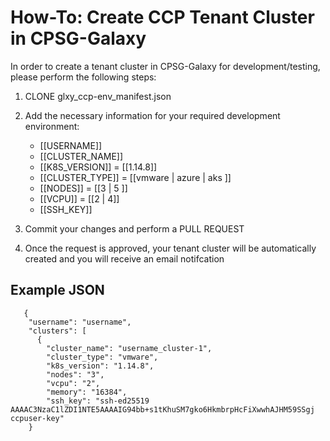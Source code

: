 # How-To: Create CCP Tenant Cluster in CPSG-Galaxy

In order to create a tenant cluster in CPSG-Galaxy for development/testing, please perform the following steps:

 1. CLONE glxy_ccp-env_manifest.json
 
 2. Add the necessary information for your required development environment:
 
	- [[USERNAME]]
	- [[CLUSTER_NAME]]
	- [[K8S_VERSION]] = [[1.14.8]]
	- [[CLUSTER_TYPE]] = [[vmware | azure | aks ]]
	- [[NODES]] = [[3 | 5 ]]
	- [[VCPU]] = [[2 | 4]]
	- [[SSH_KEY]]
  
3. Commit your changes and perform a PULL REQUEST

4. Once the request is approved, your tenant cluster will be automatically created and you will receive an email notifcation  

## Example JSON

       {
        "username": "username",
        "clusters": [
          {
            "cluster_name": "username_cluster-1",
            "cluster_type": "vmware",
            "k8s_version": "1.14.8",
            "nodes": "3",
            "vcpu": "2",
            "memory": "16384",
            "ssh_key": "ssh-ed25519 AAAAC3NzaC1lZDI1NTE5AAAAIG94bb+s1tKhuSM7gko6HkmbrpHcFiXwwhAJHM59SSgj ccpuser-key"
        }

